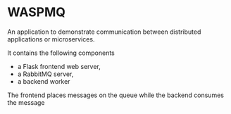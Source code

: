 # WASPMQ

An application to demonstrate communication between distributed applications or microservices. 

It contains the following components

- a Flask frontend web server, 
- a RabbitMQ server, 
- a backend worker

The frontend places messages on the queue while the backend consumes the message
